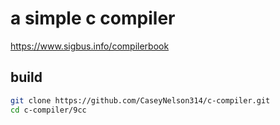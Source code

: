 # a simple c compiler

https://www.sigbus.info/compilerbook

## build

```sh
git clone https://github.com/CaseyNelson314/c-compiler.git
cd c-compiler/9cc
```